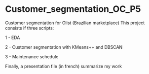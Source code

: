 # Customer_segmentation_OC_P5
Customer segmentation for Olist (Brazilian marketplace)
This project consists if three scripts:

1 - EDA

2 - Customer segmentation with KMeans++ and DBSCAN

3 - Maintenance schedule

Finally, a presentation file (in french) summarize my work
